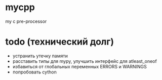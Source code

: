 # mycpp
my c pre-processor

# todo (технический долг)
* устранить утечку памяти
* расставить типы для mypy, улучшить интерфейс для atleast_oneof
* избавиться от глобальных переменных ERRORS и WARNINGS
* попробовать cython
